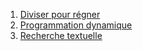 1. [Diviser pour régner](../3.1_Diviser_pour_régner/cours/)
2. [Programmation dynamique](../3.2_Programmation_dynamique/cours/)
3. [Recherche textuelle](../3.3_Recherche_textuelle/cours/)
